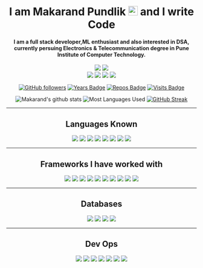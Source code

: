 <h1 align="center">I am Makarand Pundlik <img src="https://media.giphy.com/media/hvRJCLFzcasrR4ia7z/giphy.gif" width="25px"> and I write Code</h1>

<div align="center">

 #### I am a full stack developer,ML enthusiast and also interested in DSA, currently persuing Electronics & Telecommunication degree in Pune Institute of Computer Technology.  
 [<img src="https://img.shields.io/badge/linkedin-%230077B5.svg?&style=for-the-badge&logo=linkedin&logoColor=white" />](https://www.linkedin.com/in/MakarandPundlik) 
[<img src="https://img.shields.io/badge/-makarand_pundlik-c14438?style=for-the-badge&logo=Gmail&logoColor=white"/>](mailto:mmp2308@gmail.com)
 <br/>
 <img src="https://img.shields.io/badge/Ubuntu-E95420?style=for-the-badge&logo=ubuntu&logoColor=white"/>
  <img src="https://img.shields.io/badge/NVIDIA-GTX1050-76B900?style=for-the-badge&logo=nvidia&logoColor=white"/>
  <img src="https://img.shields.io/badge/Intel-Core_i5_9th-0071C5?style=for-the-badge&logo=intel&logoColor=white"/>
 <img src="https://img.shields.io/badge/hp-pavilion15-0096D6?style=for-the-badge&logo=hp&logoColor=whit"/>
 
[![GitHub followers](https://img.shields.io/github/followers/MakarandPundlik?color=green?label=Followers&style=for-the-badge)](https://github.com/MakarandPundlik?tab=followers)
[![Years Badge](https://badges.pufler.dev/years/MakarandPundlik?style=for-the-badge)](https://github.com/MakarandPundlik) 
[![Repos Badge](https://badges.pufler.dev/repos/MakarandPundlik?style=for-the-badge)](https://github.com/MakarandPundlik) 
[![Visits Badge](https://badges.pufler.dev/visits/MakarandPundlik/MakarandPundlik?style=for-the-badge)](https://github.com/MakarandPundlik)

 ![Makarand's github stats](https://github-readme-stats.vercel.app/api?username=MakarandPundlik&theme=dracula&count_private=true&show_icons=true&include_all_commits=true)
 ![Most Languages Used](https://github-readme-stats.vercel.app/api/top-langs/?username=MakarandPundlik&theme=dracula&layout=compact)
 [![GitHub Streak](https://github-readme-streak-stats.herokuapp.com?user=MakarandPundlik&theme=dark)](https://git.io/streak-stats)

  <hr>
 <h2 align="center">Languages Known</h2>
 <div align="center">
  <img src="https://img.shields.io/badge/JavaScript-323330?style=for-the-badge&logo=javascript&logoColor=F7DF1E"/>
  <img src="https://img.shields.io/badge/Java-ED8B00?style=for-the-badge&logo=java&logoColor=black"/>
  <img src="https://img.shields.io/badge/C%2B%2B-00599C?style=for-the-badge&logo=c%2B%2B&logoColor=white"/>
  <img src="https://img.shields.io/badge/TypeScript-007ACC?style=for-the-badge&logo=typescript&logoColor=white"/>
  <img src="https://img.shields.io/badge/C-00599C?style=for-the-badge&logo=c&logoColor=white"/>
  <img src="https://img.shields.io/badge/HTML5-E34F26?style=for-the-badge&logo=html5&logoColor=white"/>
  <img src="https://img.shields.io/badge/CSS3-1572B6?style=for-the-badge&logo=css3&logoColor=white"/>
  <img src="https://img.shields.io/badge/Python-FFD43B?style=for-the-badge&logo=python&logoColor=blue"/>
  </div>
 </h2>
 <hr>
 <h2 align="center">Frameworks I have worked with</h2>
<div align="center">
  <img src="https://img.shields.io/badge/express.js%20-%23404d59.svg?&style=for-the-badge" />
  <img src="https://img.shields.io/badge/react%20-%2320232a.svg?&style=for-the-badge&logo=react&logoColor=%2361DAFB" />
 <img src="https://img.shields.io/badge/Redux-593D88?style=for-the-badge&logo=redux&logoColor=white"/>
 <img src="https://img.shields.io/badge/MUI-0081CB?style=for-the-badge&logo=material-ui&logoColor=white"/>
 <img src="https://img.shields.io/badge/Bootstrap-563D7C?style=for-the-badge&logo=bootstrap&logoColor=white"/>
  <img src="https://img.shields.io/badge/node.js%20-%2343853D.svg?&style=for-the-badge&logo=node.js&logoColor=white" />
 

 <img src="https://img.shields.io/badge/ChartJS-FF6384?style=for-the-badge&logo=chart-dot-js&logoColor=white"/>
 <img src="https://img.shields.io/badge/Socket.io-010101?&style=for-the-badge&logo=Socket.io&logoColor=white"/>
 <img src="https://img.shields.io/badge/Sass-CC6699?style=for-the-badge&logo=sass&logoColor=white"/>
 <Img src="https://img.shields.io/badge/Ionic-3880FF?style=for-the-badge&logo=ionic&logoColor=white"/>
</div>
<hr>
 <h2 align="center">Databases</h2>
<div align="center">
 <img src="https://img.shields.io/badge/MongoDB-%234ea94b.svg?&style=for-the-badge&logo=mongodb&logoColor=white" />
 <img src="https://img.shields.io/badge/MySQL-00000F?style=for-the-badge&logo=mysql&logoColor=white"/>
 <img src="https://img.shields.io/badge/Firebase-ffca28?style=for-the-badge&logo=firebase&logoColor=white"/>
 <img src="https://img.shields.io/badge/redis-%23DD0031.svg?&style=for-the-badge&logo=redis&logoColor=white"/>
</div>
<hr>
 <h2 align="center">Dev Ops</h2>
<div align="center">
 <img src="https://img.shields.io/badge/Netlify-00C7B7?style=for-the-badge&logo=netlify&logoColor=white"/>
 <img src="https://img.shields.io/badge/Git-F05032?style=for-the-badge&logo=git&logoColor=white"/>
 <Img src="https://img.shields.io/badge/Jira-0052CC?style=for-the-badge&logo=Jira&logoColor=white"/>
  <img src="https://img.shields.io/badge/Heroku-430098?style=for-the-badge&logo=heroku&logoColor=white"/>
 <img src="https://img.shields.io/badge/Postman-FF6C37?style=for-the-badge&logo=Postman&logoColor=white"/>
 <img src="https://img.shields.io/badge/Amazon_AWS-232F3E?style=for-the-badge&logo=amazon-aws&logoColor=white"/>
<img src="https://img.shields.io/badge/GitHub-100000?style=for-the-badge&logo=github&logoColor=white"/>
 

</div>
</div>


